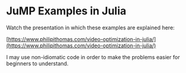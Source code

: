 # JuMP Examples in Julia

Watch the presentation in which these examples are explained here:

[https://www.philipithomas.com/video-optimization-in-julia/](https://www.philipithomas.com/video-optimization-in-julia/)

I may use non-idiomatic code in order to make the problems easier for beginners to understand. 

